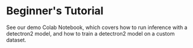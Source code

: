 
# Beginner's Tutorial

See our demo Colab Notebook,
which covers how to run inference with a detectron2 model,
and how to train a detectron2 model on a custom dataset.
